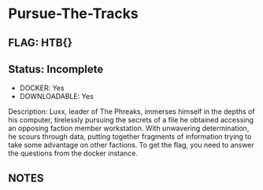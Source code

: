 # Pursue-The-Tracks

## FLAG: HTB{}

## Status: Incomplete

+ DOCKER: Yes
+ DOWNLOADABLE: Yes

Description: Luxx, leader of The Phreaks, immerses himself in the depths of his computer, tirelessly pursuing the secrets of a file he obtained accessing an opposing faction member workstation. With unwavering determination, he scours through data, putting together fragments of information trying to take some advantage on other factions. To get the flag, you need to answer the questions from the docker instance.

## NOTES
